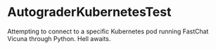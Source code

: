 # AutograderKubernetesTest

Attempting to connect to a specific Kubernetes pod running FastChat Vicuna through Python. Hell awaits.
